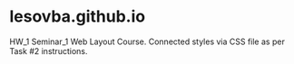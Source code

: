# lesovba.github.io
HW_1 Seminar_1 Web Layout Course. 
Connected styles via CSS file as per Task #2 instructions. 